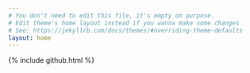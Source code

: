 ```yaml
---
# You don't need to edit this file, it's empty on purpose.
# Edit theme's home layout instead if you wanna make some changes
# See: https://jekyllrb.com/docs/themes/#overriding-theme-defaults
layout: home
---
```

<script src="http://code.jquery.com/jquery-3.2.1.min.js"></script>
 <script>
    $.ajax({
      type: "GET",
      url: '//api.github.com/users/{{ site.github.user }}/repos?callback=?',
      data: { type: "all", sort: "pushed", direction: "desc" },
      dataType: 'json',
      success: function(resp) {
        if (resp.data.length > 0) {
          $('#gh_repos').html('<div class="home"><ul></ul></div>');
          for (var i = 0; i < $(resp.data).length && i < {{ site.github.repo_count }}; i++) {
            $('#gh_repos > .home > ul').append(
              '<li><a href="' + resp.data[i]['html_url'] + '">' + resp.data[i]['name'] + '</a> ' +  (resp.data[i]['description'] ? resp.data[i]['description'] : '') + '</li>'
            );
          }
        } else {
          $('#gh_repos').html('<p>&#128049; LOLCODE:404. I Cant haz code</p>');
        }
      }
    });

</script>
{% include github.html %}        
